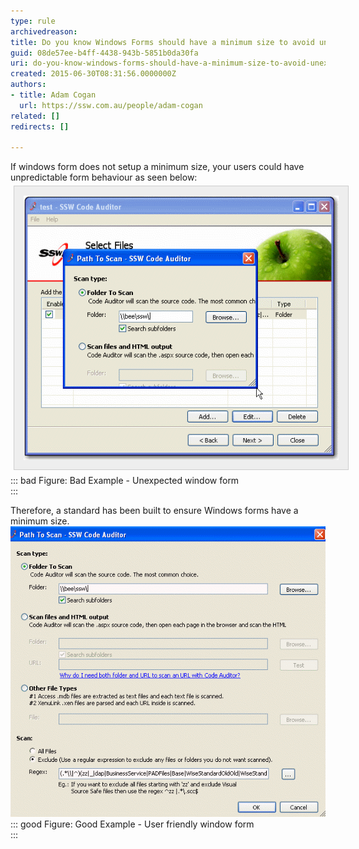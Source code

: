 ```yaml
---
type: rule
archivedreason: 
title: Do you know Windows Forms should have a minimum size to avoid unexpected UI behavior
guid: 08de57ee-b4ff-4438-943b-5851b0da30fa
uri: do-you-know-windows-forms-should-have-a-minimum-size-to-avoid-unexpected-ui-behavior
created: 2015-06-30T08:31:56.0000000Z
authors:
- title: Adam Cogan
  url: https://ssw.com.au/people/adam-cogan
related: []
redirects: []

---
```


If windows form does not setup a minimum size, your users could have unpredictable form behaviour as seen below:
<img alt="Bad window form" src="../../assets/Bugsize.gif" style="margin:5px;padding:15px;border:1px solid #cccccc;background:#eeeeee;">
::: bad
Figure: Bad Example - Unexpected window form  
:::



<!--endintro-->

Therefore, a standard has been built to ensure Windows forms have a minimum size.
![Good window form](../../assets/Minisize.gif)
::: good
Figure: Good Example - User friendly window form  
:::
